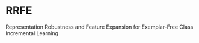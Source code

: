 # RRFE
Representation Robustness and Feature Expansion for Exemplar-Free Class Incremental Learning
